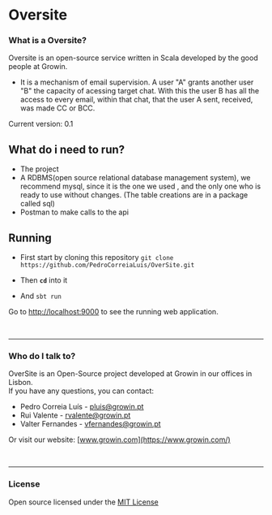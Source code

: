 # Oversite

### What is a Oversite? ###

Oversite is an open-source service written in Scala developed by the good people at Growin.

* It is a mechanism of email supervision. A user "A" grants another user "B" the capacity of acessing target chat. With this the user B has all the access to every email, within that chat, that the user A sent, received, was made CC or BCC.

Current version: 0.1

## What do i need to run?

* The project
* A RDBMS(open source relational database management system), we recommend mysql, since it is the one we used , and the only one who is ready to use without changes. (The table creations are in a package called sql)
* Postman to make calls to the api

## Running

* First start by cloning this repository
`git clone https://github.com/PedroCorreiaLuis/OverSite.git`

* Then **`cd`** into it

* And `sbt run`

Go to <http://localhost:9000> to see the running web application.
  
  <br/>

---

### Who do I talk to? ###

OverSite is an Open-Source project developed at Growin in our offices in Lisbon.
 <br/> If you have any questions, you can contact:
 
 * Pedro Correia Luís  - pluis@growin.pt
 * Rui Valente         - rvalente@growin.pt
* Valter Fernandes    - vfernandes@growin.pt

Or visit our website: [www.growin.com](https://www.growin.com/)

<br/>

---

### License ###

Open source licensed under the [MIT License](https://opensource.org/licenses/MIT)
